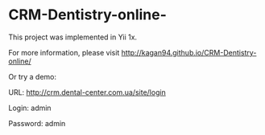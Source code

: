# CRM-Dentistry-online-
This project was implemented in Yii 1x.

For more information, please visit http://kagan94.github.io/CRM-Dentistry-online/

Or try a demo:

  URL: http://crm.dental-center.com.ua/site/login
  
  Login: admin
  
  Password: admin
